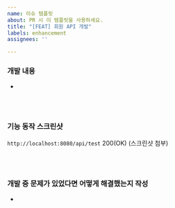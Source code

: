 ```yaml
---
name: 이슈 템플릿
about: PR 시 이 템플릿을 사용하세요.
title: "[FEAT] 회원 API 개발"
labels: enhancement
assignees: ''

---
```


### 개발 내용

- 


<br><br>

### 기능 동작 스크린샷

`http://localhost:8080/api/test` 200(OK)
(스크린샷 첨부)


<br><br>

### 개발 중 문제가 있었다면 어떻게 해결했는지 작성

-
